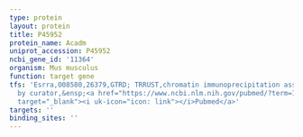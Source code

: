 ```yaml
---
type: protein
layout: protein
title: P45952
protein_name: Acadm
uniprot_accession: P45952
ncbi_gene_id: '11364'
organism: Mus musculus
function: target gene
tfs: 'Esrra,O08580,26379,GTRD; TRRUST,chromatin immunoprecipitation assay; inferred
  by curator,&ensp;<a href="https://www.ncbi.nlm.nih.gov/pubmed/?term=16912093; 16061943%5Buid%5D"
  target="_blank"><i uk-icon="icon: link"></i>Pubmed</a>'
targets: ''
binding_sites: ''
---
```


